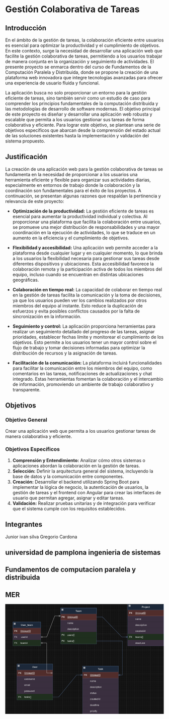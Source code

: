 # Gestión Colaborativa de Tareas

## Introducción

En el ámbito de la gestión de tareas, la colaboración eficiente entre usuarios es esencial para optimizar la productividad y el cumplimiento de objetivos. En este contexto, surge la necesidad de desarrollar una aplicación web que facilite la gestión colaborativa de tareas, permitiendo a los usuarios trabajar de manera conjunta en la organización y seguimiento de actividades. El presente proyecto se enmarca dentro del curso de Fundamentos de la Computación Paralela y Distribuida, donde se propone la creación de una plataforma web innovadora que integre tecnologías avanzadas para ofrecer una experiencia de usuario fluida y funcional.

La aplicación busca no solo proporcionar un entorno para la gestión eficiente de tareas, sino también servir como un estudio de caso para comprender los principios fundamentales de la computación distribuida y las metodologías de desarrollo de software modernas. El objetivo principal de este proyecto es diseñar y desarrollar una aplicación web robusta y escalable que permita a los usuarios gestionar sus tareas de forma colaborativa y eficiente. Para lograr este objetivo, se plantean una serie de objetivos específicos que abarcan desde la comprensión del estado actual de las soluciones existentes hasta la implementación y validación del sistema propuesto.

## Justificación

La creación de una aplicación web para la gestión colaborativa de tareas se fundamenta en la necesidad de proporcionar a los usuarios una herramienta eficiente y flexible para organizar sus actividades diarias, especialmente en entornos de trabajo donde la colaboración y la coordinación son fundamentales para el éxito de los proyectos. A continuación, se presentan algunas razones que respaldan la pertinencia y relevancia de este proyecto:

- **Optimización de la productividad:** La gestión eficiente de tareas es esencial para aumentar la productividad individual y colectiva. Al proporcionar una plataforma que facilita la colaboración entre usuarios, se promueve una mejor distribución de responsabilidades y una mayor coordinación en la ejecución de actividades, lo que se traduce en un aumento en la eficiencia y el cumplimiento de objetivos.

- **Flexibilidad y accesibilidad:** Una aplicación web permite acceder a la plataforma desde cualquier lugar y en cualquier momento, lo que brinda a los usuarios la flexibilidad necesaria para gestionar sus tareas desde diferentes dispositivos y ubicaciones. Esta accesibilidad favorece la colaboración remota y la participación activa de todos los miembros del equipo, incluso cuando se encuentran en distintas ubicaciones geográficas.

- **Colaboración en tiempo real:** La capacidad de colaborar en tiempo real en la gestión de tareas facilita la comunicación y la toma de decisiones, ya que los usuarios pueden ver los cambios realizados por otros miembros del equipo al instante. Esto reduce la duplicación de esfuerzos y evita posibles conflictos causados por la falta de sincronización en la información.

- **Seguimiento y control:** La aplicación proporciona herramientas para realizar un seguimiento detallado del progreso de las tareas, asignar prioridades, establecer fechas límite y monitorear el cumplimiento de los objetivos. Esto permite a los usuarios tener un mayor control sobre el flujo de trabajo y tomar decisiones informadas para optimizar la distribución de recursos y la asignación de tareas.

- **Facilitación de la comunicación:** La plataforma incluirá funcionalidades para facilitar la comunicación entre los miembros del equipo, como comentarios en las tareas, notificaciones de actualizaciones y chat integrado. Estas herramientas fomentan la colaboración y el intercambio de información, promoviendo un ambiente de trabajo colaborativo y transparente.

## Objetivos

### Objetivo General
Crear una aplicación web que permita a los usuarios gestionar tareas de manera colaborativa y eficiente.

### Objetivos Específicos
1. **Comprensión y Entendimiento:** Analizar cómo otros sistemas o aplicaciones abordan la colaboración en la gestión de tareas.
2. **Selección:** Definir la arquitectura general del sistema, incluyendo la base de datos y la comunicación entre componentes.
3. **Creación:** Desarrollar el backend utilizando Spring Boot para implementar la lógica de negocio, la autenticación de usuarios, la gestión de tareas y el frontend con Angular para crear las interfaces de usuario que permitan agregar, asignar y editar tareas.
4. **Validación:** Realizar pruebas unitarias y de integración para verificar que el sistema cumple con los requisitos establecidos.

## Integrantes

Junior ivan silva
Gregorio Cardona

## universidad de pamplona ingenieria de sistemas

## Fundamentos de computacion paralela y distribuida

## MER
![img.png](img.png)


